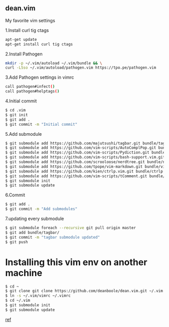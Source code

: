## dean.vim
My favorite vim settings

1.Install curl tig ctags

```bash
apt-get update
apt-get install curl tig ctags
```

2.Install Pathogen

```bash
mkdir -p ~/.vim/autoload ~/.vim/bundle && \
curl -LSso ~/.vim/autoload/pathogen.vim https://tpo.pe/pathogen.vim
```

3.Add Pathogen settings in vimrc

```bash
call pathogen#infect()
call pathogen#helptags()
```
  
4.Initial commit

```bash
$ cd .vim
$ git init
$ git add .
$ git commit -m "Initial commit"
```

5.Add submodule

```bash
$ git submodule add https://github.com/majutsushi/tagbar.git bundle/tagbar
$ git submodule add https://github.com/vim-scripts/AutoComplPop.git bundle/AutoComplPop
$ git submodule add https://github.com/vim-scripts/Pydiction.git bundle/Pydiction
$ git submodule add https://github.com/vim-scripts/bash-support.vim.git bundle/bash-support.vim 
$ git submodule add https://github.com/scrooloose/nerdtree.git bundle/nerdtree
$ git submodule add https://github.com/tpope/vim-markdown.git bundle/vim-markdown
$ git submodule add https://github.com/kien/ctrlp.vim.git bundle/ctrlp.vim
$ git submodule add https://github.com/vim-scripts/tComment.git bundle/tComment
$ git submodule init
$ git submodule update
```

6.Commit

```bash
$ git add .
$ git commit -m "Add submodules"
```

7.updating every submodule

```bash
$ git submodule foreach --recursive git pull origin master
$ git add bundle/tagbar/
$ git commit -m "tagbar submodule updated"
$ git push
```
# Installing this vim env on another machine

```bash
$ cd ~
$ git clone git clone https://github.com/deanboole/dean.vim.git ~/.vim
$ ln -s ~/.vim/vimrc ~/.vimrc
$ cd ~/.vim
$ git submodule init
$ git submodule update
```

[ref](http://vimcasts.org/episodes/synchronizing-plugins-with-git-submodules-and-pathogen/)
